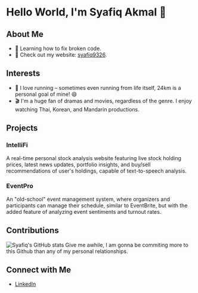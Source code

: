 # Hello World, I'm Syafiq Akmal 👋

## About Me
- 🌱 Learning how to fix broken code.
- 📝 Check out my website: [syafiq9326](https://sites.google.com/view/syafiq9326).

## Interests
- 🏃 I love running – sometimes even running from life itself, 24km is a personal goal of mine! 😄
- 🎬 I'm a huge fan of dramas and movies, regardless of the genre. I enjoy watching Thai, Korean, and Mandarin productions.

## Projects
### IntelliFi
A real-time personal stock analysis website featuring live stock holding prices, latest news updates, portfolio insights, and buy/sell recommendations of user's holdings, capable of text-to-speech analysis.

### EventPro
An "old-school" event management system, where organizers and participants can manage their schedule, similar to EventBrite, but with the added feature of analyzing event sentiments and turnout rates.

## Contributions
![Syafiq's GitHub stats](https://github-readme-stats.vercel.app/api?username=syafiq9326&show_icons=true&theme=radical)
Give me awhile, I am gonna be commiting more to this Github than any of my personal relationships.

## Connect with Me
- [LinkedIn](https://www.linkedin.com/in/syafiq9326)
